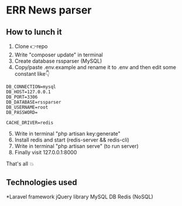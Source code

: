 # ERR News parser 
## How to lunch it

1. Clone :point_right:repo
2. Write "composer update" in terminal
3. Create database rssparser (MySQL)
4. Copy/paste .env.example and rename it to .env and then edit some constant like:point_down:
````
DB_CONNECTION=mysql
DB_HOST=127.0.0.1
DB_PORT=3306
DB_DATABASE=rssparser
DB_USERNAME=root
DB_PASSWORD=

CACHE_DRIVER=redis
````
5. Write in terminal "php artisan key:generate"
6. Install redis and start (redis-server && redis-cli)
7. Write in terminal "php artisan serve" (to run server)
8. Finally visit 127.0.0.1:8000

That's all :boom: 

## Technologies used
*Laravel framework
jQuery library
MySQL DB
Redis (NoSQL)
